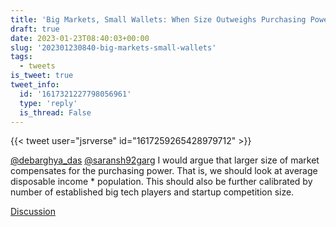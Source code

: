 ```yaml
---
title: 'Big Markets, Small Wallets: When Size Outweighs Purchasing Power'
draft: true
date: 2023-01-23T08:40:03+00:00
slug: '202301230840-big-markets-small-wallets'
tags:
  - tweets
is_tweet: true
tweet_info:
  id: '1617321227798056961'
  type: 'reply'
  is_thread: False
---
```




{{< tweet user="jsrverse" id="1617259265428979712" >}}

[@debarghya_das](https://x.com/debarghya_das) [@saransh92garg](https://x.com/saransh92garg) I would argue that larger size of market compensates for the purchasing power. That is, we should look at average disposable income * population. This should also be further calibrated by number of established big tech players and startup competition size.

[Discussion](https://x.com/sytelus/status/1617321227798056961)
